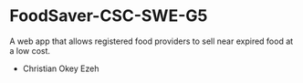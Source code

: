 # FoodSaver-CSC-SWE-G5
A web app that allows registered food providers to sell near expired food at a low cost.

- Christian Okey Ezeh
